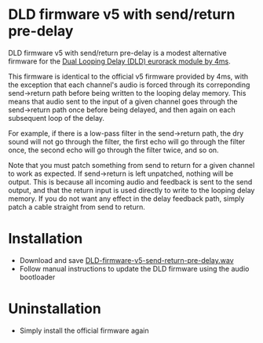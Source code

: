 # DLD firmware v5 with send/return pre-delay

DLD firmware v5 with send/return pre-delay is a modest alternative firmware for the [Dual Looping Delay (DLD) eurorack module by 4ms](http://www.4mscompany.com/dld.php).

This firmware is identical to the official v5 firmware provided by 4ms, with the exception that each channel's audio is forced through its correponding send->return path before being written to the looping delay memory. This means that audio sent to the input of a given channel goes through the send->return path once before being delayed, and then again on each subsequent loop of the delay.

For example, if there is a low-pass filter in the send->return path, the dry sound will not go through the filter, the first echo will go through the filter once, the second echo will go through the filter twice, and so on.

Note that you must patch something from send to return for a given channel to work as expected. If send->return is left unpatched, nothing will be output. This is because all incoming audio and feedback is sent to the send output, and that the return input is used directly to write to the looping delay memory. If you do not want any effect in the delay feedback path, simply patch a cable straight from send to return.

# Installation

- Download and save [DLD-firmware-v5-send-return-pre-delay.wav](https://github.com/thomas-kielbus/DLD-firmware/raw/master/DLD-firmware-v5-send-return-pre-delay.wav)
- Follow manual instructions to update the DLD firmware using the audio bootloader

# Uninstallation

- Simply install the official firmware again
